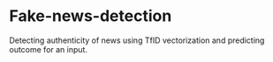 # Fake-news-detection
Detecting authenticity of news using TfID vectorization and predicting outcome for an input.
